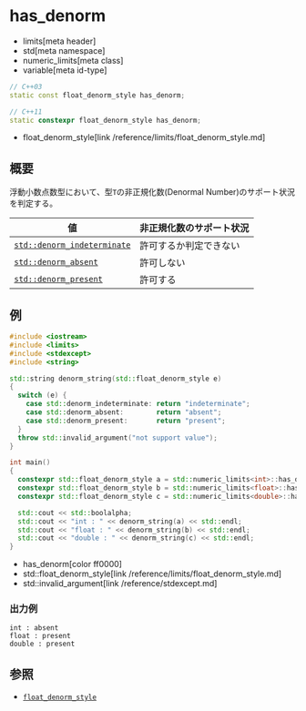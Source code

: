 # has_denorm
* limits[meta header]
* std[meta namespace]
* numeric_limits[meta class]
* variable[meta id-type]

```cpp
// C++03
static const float_denorm_style has_denorm;

// C++11
static constexpr float_denorm_style has_denorm;
```
* float_denorm_style[link /reference/limits/float_denorm_style.md]

## 概要
浮動小数点数型において、型`T`の非正規化数(Denormal Number)のサポート状況を判定する。

| 値                                                      | 非正規化数のサポート状況 |
|---------------------------------------------------------|--------------------------|
| [`std::denorm_indeterminate`](../float_denorm_style.md) | 許可するか判定できない   |
| [`std::denorm_absent`](../float_denorm_style.md)        | 許可しない               |
| [`std::denorm_present`](../float_denorm_style.md)       | 許可する                 |


## 例
```cpp
#include <iostream>
#include <limits>
#include <stdexcept>
#include <string>

std::string denorm_string(std::float_denorm_style e)
{
  switch (e) {
    case std::denorm_indeterminate: return "indeterminate";
    case std::denorm_absent:        return "absent";
    case std::denorm_present:       return "present";
  }
  throw std::invalid_argument("not support value");
}

int main()
{
  constexpr std::float_denorm_style a = std::numeric_limits<int>::has_denorm;
  constexpr std::float_denorm_style b = std::numeric_limits<float>::has_denorm;
  constexpr std::float_denorm_style c = std::numeric_limits<double>::has_denorm;

  std::cout << std::boolalpha;
  std::cout << "int : " << denorm_string(a) << std::endl;
  std::cout << "float : " << denorm_string(b) << std::endl;
  std::cout << "double : " << denorm_string(c) << std::endl;
}
```
* has_denorm[color ff0000]
* std::float_denorm_style[link /reference/limits/float_denorm_style.md]
* std::invalid_argument[link /reference/stdexcept.md]

### 出力例
```
int : absent
float : present
double : present
```

## 参照
* [`float_denorm_style`](../float_denorm_style.md)


